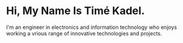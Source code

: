 # Hi, My Name Is Timé Kadel. 

I'm an engineer in electronics and information technology who enjoys working a vrious range of innovative technologies and projects.
